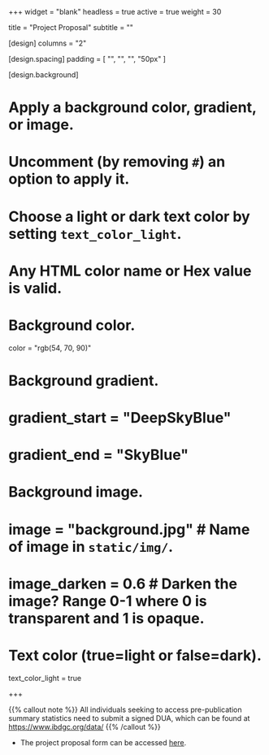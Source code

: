 +++
widget = "blank"
headless = true
active = true
weight = 30

title = "Project Proposal"
subtitle = ""

[design]
  columns = "2"

[design.spacing]
  padding = [ "", "", "", "50px" ]

[design.background]
  # Apply a background color, gradient, or image.
  #   Uncomment (by removing `#`) an option to apply it.
  #   Choose a light or dark text color by setting `text_color_light`.
  #   Any HTML color name or Hex value is valid.

  # Background color.
  color = "rgb(54, 70, 90)"

  # Background gradient.
  # gradient_start = "DeepSkyBlue"
  # gradient_end = "SkyBlue"

  # Background image.
  # image = "background.jpg"  # Name of image in `static/img/`.
  # image_darken = 0.6  # Darken the image? Range 0-1 where 0 is transparent and 1 is opaque.

  # Text color (true=light or false=dark).
  text_color_light = true

+++

{{% callout note %}}
All individuals seeking to access pre-publication summary statistics need to submit a signed DUA, which can be found at https://www.ibdgc.org/data/
{{% /callout %}}

- The project proposal form can be accessed [here](https://forms.gle/5rigkJWKcRiFXsZo9).
